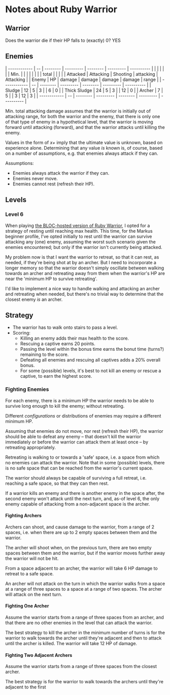 # Notes about Ruby Warrior

## Warrior

Does the warrior die if their HP falls to (exactly) 0? YES

## Enemies

| ------------ | -- | -------- | --------- | -------- | --------- | ---------- |
|              |    |          |           |          | Min.      |            |
|              |    |          |           |          | total     |            |
|              |    | Attacked | Attacking | Shooting | attacking | Attacking  |
| Enemy        | HP | damage   | damage    | damage   | damage    | range      |
| ------------ | -- | -------- | --------- | -------- | --------- | ---------- |
| Sludge       | 12 |        5 |         3 |          |        6  |         0  |
| Thick Sludge | 24 |        5 |         3 |          |       12  |         0  |
| Archer       |  7 |        5 |           |        3 |       12  |         3  |
| ------------ | -- | -------- | --------- | -------- | --------- | ---------- |

Min. total attacking damage assumes that the warrior is initially out of attacking range, for both the warrior and the enemy, that there is only one of that type of enemy in a hypothetical level, that the warrior is moving forward until attacking (forward), and that the warrior attacks until killing the enemy.

Values in the form of *x+* imply that the ultimate value is unknown, based on experience alone. Determining that any value *is* known is, of course, based on a number of assumptions, e.g. that enemies always attack if they can.

Assumptions:

 - Enemies always attack the warrior if they can.
 - Enemies never move.
 - Enemies cannot rest (refresh their HP).

## Levels

### Level 6

When playing [the BLOC-hosted version of Ruby Warrior](https://www.bloc.io/ruby-warrior#/), I opted for a strategy of resting until reaching max health. This time, for the Markus beginner profile, I've opted initially to rest until the warrior can survive attacking any (one) enemy, assuming the worst such scenario given the enemies encountered; but only if the warrior isn't currently being attacked.

My problem now is that I want the warrior to retreat, so that it can rest, as needed, if they're being shot at by an archer. But I need to incorporate a longer memory so that the warrior doesn't simply oscillate between walking towards an archer and retreating away from them when the warrior's HP are near the 'minimum HP to survive retreating'.

I'd like to implement a nice way to handle walking and attacking an archer and retreating when needed, but there's no trivial way to determine that the closest enemy *is* an archer.

## Strategy

 - The warrior has to walk onto stairs to pass a level.
 - Scoring:
   - Killing an enemy adds their max health to the score.
   - Rescuing a captive earns 20 points.
   - Passing the level within the bonus time earns the bonut time (turns?) remaining to the score.
   - Defeating all enemies and rescuing all captives adds a 20% overall bonus.
   - For some (possible) levels, it's best to not kill an enemy or rescue a captive, to earn the highest score.

### Fighting Enemies

For each enemy, there is a minimum HP the warrior needs to be able to survive long enough to kill the enemy; without retreating.

Different *configurations* or distributions of enemies may require a different minimum HP.

Assuming that enemies do not move, nor rest (refresh their HP), the warrior should be able to defeat any enemy – that doesn't kill the warrior immediately or before the warrior can attack them at least once – by retreating appropriately.

Retreating is walking to or towards a 'safe' space, i.e. a space from which no enemies can attack the warrior. Note that in some (possible) levels, there is no safe space that can be reached from the warrior's current space.

The warrior should always be capable of surviving a full retreat, i.e. reaching a safe space, so that they can then rest.

If a warrior kills an enemy and there is another enemy in the space after, the second enemy won't attack until the next turn, and, as-of level 6, the only enemy capable of attacking from a non-adjacent space is the archer.

#### Fighting Archers

Archers can shoot, and cause damage to the warrior, from a range of 2 spaces, i.e. when there are up to 2 empty spaces between them and the warrior.

The archer will shoot when, on the previous turn, there are two empty spaces between them and the warrior, but if the warrior moves further away the warrior will not be hit.

From a space adjacent to an archer, the warrior will take 6 HP damage to retreat to a safe space.

An archer will not attack on the turn in which the warrior walks from a space at a range of three spaces to a space at a range of two spaces. The archer will attack on the next turn.

#### Fighting One Archer

Assume the warrior starts from a range of three spaces from an archer, and that there are no other enemies in the level that can attack the warrior.

The best strategy to kill the archer in the minimum number of turns is for the warrior to walk towards the archer until they're adjacent and then to attack until the archer is killed. The warrior will take 12 HP of damage.

#### Fighting Two Adjacent Archers

Assume the warrior starts from a range of three spaces from the closest archer.

The best strategy is for the warrior to walk towards the archers until they're adjacent to the first
